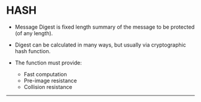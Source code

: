 # HASH

- Message Digest is fixed length summary of the message to be protected (of any length).

- Digest can be calculated in many ways, but usually via cryptographic hash function.

- The function must provide:
	- Fast computation
	- Pre-image resistance
	- Collision resistance

---
